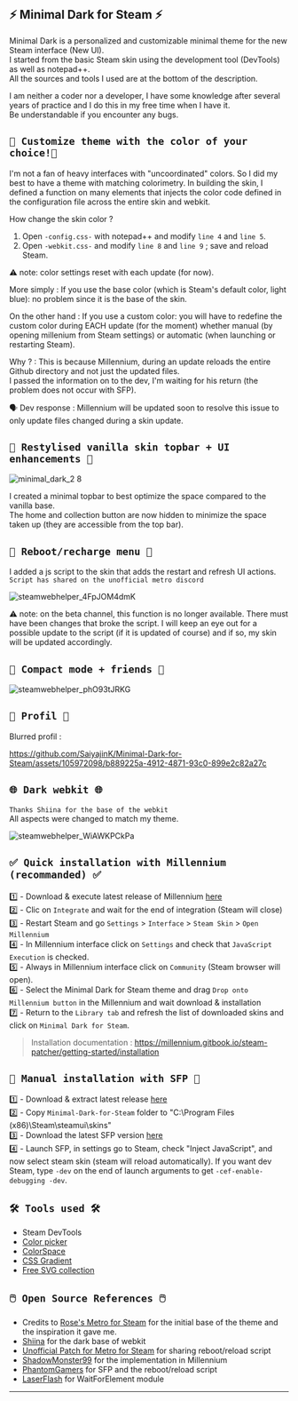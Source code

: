 ## ⚡ Minimal Dark for Steam ⚡ <br> 

Minimal Dark is a personalized and customizable minimal theme for the new Steam interface (New UI). <br>
I started from the basic Steam skin using the development tool (DevTools) as well as notepad++. <br>
All the sources and tools I used are at the bottom of the description. <br>

I am neither a coder nor a developer, I have some knowledge after several years of practice and I do this in my free time when I have it. <br>
Be understandable if you encounter any bugs. <br>

## `🎨 Customize theme with the color of your choice!🎨` <br> 

I'm not a fan of heavy interfaces with "uncoordinated" colors. So I did my best to have a theme with matching colorimetry. In building the skin, I defined a function on many elements that injects the color code defined in the configuration file across the entire skin and webkit. <br>

How change the skin color ? <br>
1. Open `-config.css-` with notepad++ and modify `line 4` and `line 5`. <br> 
2. Open `-webkit.css-` and modify `line 8` and `line 9` ; save and reload Steam. <br> 

⚠️ note: color settings reset with each update (for now).<br>

More simply : If you use the base color (which is Steam's default color, light blue): no problem since it is the base of the skin.<br>

On the other hand : If you use a custom color: you will have to redefine the custom color during EACH update (for the moment) whether manual (by opening millenium from Steam settings) or automatic (when launching or restarting Steam).<br>

Why ? : This is because Millennium, during an update reloads the entire Github directory and not just the updated files.<br>
I passed the information on to the dev, I'm waiting for his return (the problem does not occur with SFP).<br>

🗣️ Dev response : Millennium will be updated soon to resolve this issue to only update files changed during a skin update.

## `🧪 Restylised vanilla skin topbar + UI enhancements 🧪` <br> 

![minimal_dark_2 8](https://github.com/SaiyajinK/Minimal-Dark-for-Steam/assets/105972098/ddec6e0a-0e60-4b3e-9e52-b5bdc5b68605) <br>


I created a minimal topbar to best optimize the space compared to the vanilla base. <br>
The home and collection button are now hidden to minimize the space taken up (they are accessible from the top bar). <br>

## `🔄 Reboot/recharge menu 🔄` <br> 

I added a js script to the skin that adds the restart and refresh UI actions. <br>
`Script has shared on the unofficial metro discord` <br>

![steamwebhelper_4FpJOM4dmK](https://github.com/SaiyajinK/Minimal-Dark-for-Steam/assets/105972098/09a09386-b252-4033-8c7a-5cb82b690776)

⚠️ note: on the beta channel, this function is no longer available. There must have been changes that broke the script. I will keep an eye out for a possible update to the script (if it is updated of course) and if so, my skin will be updated accordingly. <br>

## `📸 Compact mode + friends 📸` <br> 

![steamwebhelper_phO93tJRKG](https://github.com/SaiyajinK/Minimal-Dark-for-Steam/assets/105972098/cd713841-5f4f-4f58-be4b-49b48b98e891) <br>

## `📸 Profil 📸` <br> 

Blurred profil :<br>

https://github.com/SaiyajinK/Minimal-Dark-for-Steam/assets/105972098/b889225a-4912-4871-93c0-899e2c82a27c

## `🌐 Dark webkit 🌐` <br> 
`Thanks Shiina for the base of the webkit` <br>
All aspects were changed to match my theme. <br>

![steamwebhelper_WiAWKPCkPa](https://github.com/SaiyajinK/Minimal-Dark-for-Steam/assets/105972098/2561340e-d5af-4c24-b11b-abd030c8aa76) <br> 


## `✅ Quick installation with Millennium (recommanded) ✅` <br>
1️⃣ - Download & execute latest release of Millennium [here](https://millennium.web.app/)<br>
2️⃣ - Clic on  `Integrate` and wait for the end of integration (Steam will close)<br>
3️⃣ - Restart Steam and go `Settings` > `Interface` > `Steam Skin` > `Open Millennium`<br>
4️⃣ - In Millennium interface click on `Settings` and check that `JavaScript Execution` is checked.<br>
5️⃣ - Always in Millennium interface click on `Community` (Steam browser will open).<br>
6️⃣ - Select the Minimal Dark for Steam theme and drag `Drop onto Millennium button` in the Millennium and wait download & installation<br>
7️⃣ - Return to the `Library tab` and refresh the list of downloaded skins and click on `Minimal Dark for Steam`.<br>

> Installation documentation : https://millennium.gitbook.io/steam-patcher/getting-started/installation <br>

## `🔗 Manual installation with SFP 🔗` <br>
1️⃣ - Download & extract latest release [here](https://github.com/SaiyajinK/Minimal-Dark-for-Steam/releases)<br>
2️⃣ - Copy `Minimal-Dark-for-Steam` folder to "C:\Program Files (x86)\Steam\steamui\skins\"<br>
3️⃣ - Download the latest SFP version [here](https://github.com/PhantomGamers/SFP/releases) <br>
4️⃣ - Launch SFP, in settings go to Steam, check "Inject JavaScript", and now select steam skin (steam will reload automatically). If you want dev Steam, type `-dev` on the end of launch arguments to get `-cef-enable-debugging -dev`.<br>

## `🛠️ Tools used 🛠️` <br>
- Steam DevTools <br>
- [Color picker](https://htmlcolorcodes.com/color-picker/) <br>
- [ColorSpace](https://mycolor.space) <br>
- [CSS Gradient](https://cssgradient.io/) <br>
- [Free SVG collection](https://thenounproject.com/) <br>

## `🖱️ Open Source References 🖱️` <br>
- Credits to [Rose's Metro for Steam](https://github.com/RoseTheFlower) for the initial base of the theme and the inspiration it gave me.
- [Shiina](https://github.com/AikoMidori/steam-dark-mode/blob/master/webkit.css) for the dark base of webkit<br>
- [Unofficial Patch for Metro for Steam](https://discord.gg/dMsSwufK7Q) for sharing reboot/reload script<br>
- [ShadowMonster99](https://github.com/ShadowMonster99/millennium-steam-patcher) for the implementation in Millennium<br>
- [PhantomGamers](https://github.com/PhantomGamers) for SFP and the reboot/reload script <br>
- [LaserFlash](https://github.com/LaserFlash) for WaitForElement module <br>

------

